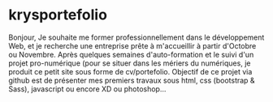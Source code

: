 # krysportefolio
Bonjour,
Je souhaite me former professionnellement dans le développement Web, et je recherche une entreprise prête à m'accueillir à partir d'Octobre ou Novembre.
Après quelques semaines d'auto-formation et le suivi d'un projet pro-numérique (pour se situer dans les mériers du numériques, je produit ce petit site sous forme de
cv/portefolio. Objectif de ce projet via github est de présenter mes premiers travaux sous html, css (bootstrap & Sass), javascript ou encore XD ou photoshop...

